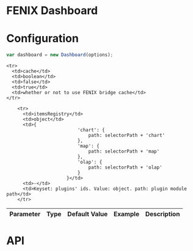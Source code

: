 # FENIX Dashboard

# Configuration

```javascript
var dashboard = new Dashboard(options);
```

<table>
  <thead>
    <tr>
      <th>Parameter</th>
      <th>Type</th>
      <th>Default Value</th>
      <th>Example</th>
      <th>Description</th>
    </tr>
  </thead>
  <tbody>

    <tr>
      <td>cache</td>
      <td>boolean</td>
      <td>false</td>
      <td>true</td>
      <td>whether or not to use FENIX bridge cache</td>
    </tr>
    
        <tr>
          <td>itemsRegistry</td>
          <td>object</td>
          <td>{
                              'chart': {
                                  path: selectorPath + 'chart'
                              },
                              'map': {
                                  path: selectorPath + 'map'
                              },
                              'olap': {
                                  path: selectorPath + 'olap'
                              }
                          }</td>
          <td>-</td>
          <td>Keyset: plugins' ids. Value: object. path: plugin module path</td>
        </tr>

  </tbody>
</table>

# API
